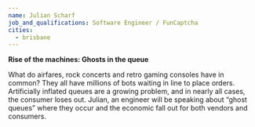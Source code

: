 ```yaml
---
name: Julian Scharf
job_and_qualifications: Software Engineer / FunCaptcha
cities:
  - brisbane
---
```

**Rise of the machines: Ghosts in the queue**

What do airfares, rock concerts and retro gaming consoles have in common? They all have millions of bots waiting in line to place orders. Artificially inflated queues are a growing problem, and in nearly all cases, the consumer loses out. Julian, an engineer will be speaking about “ghost queues” where they occur and the economic fall out for both vendors and consumers.